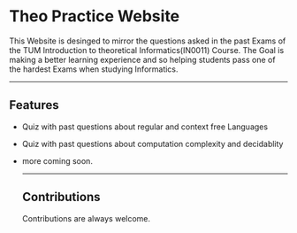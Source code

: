 # Theo Practice Website

This Website is desinged to mirror the questions asked in the past Exams of the TUM Introduction to theoretical Informatics(IN0011) Course.
The Goal is making a better learning experience and so helping students pass one of the hardest Exams when studying Informatics.

***

## Features
- Quiz with past questions about regular and context free Languages
- Quiz with past questions about computation complexity and decidablity
- more coming soon.

  ***
  ## Contributions
  Contributions are always welcome.
